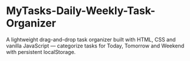 # MyTasks-Daily-Weekly-Task-Organizer
A lightweight drag-and-drop task organizer built with HTML, CSS and vanilla JavaScript — categorize tasks for Today, Tomorrow and Weekend with persistent localStorage.
